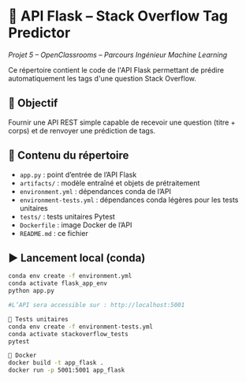 # 🐍 API Flask – Stack Overflow Tag Predictor  
*Projet 5 – OpenClassrooms – Parcours Ingénieur Machine Learning*

Ce répertoire contient le code de l'API Flask permettant de prédire automatiquement les tags d'une question Stack Overflow.

## 🎯 Objectif

Fournir une API REST simple capable de recevoir une question (titre + corps) et de renvoyer une prédiction de tags.

## 📁 Contenu du répertoire

- `app.py` : point d’entrée de l’API Flask
- `artifacts/` : modèle entraîné et objets de prétraitement
- `environment.yml` : dépendances conda de l’API
- `environment-tests.yml` : dépendances conda légères pour les tests unitaires
- `tests/` : tests unitaires Pytest
- `Dockerfile` : image Docker de l’API
- `README.md` : ce fichier

## ▶️ Lancement local (conda)

```bash
conda env create -f environment.yml
conda activate flask_app_env
python app.py

#L’API sera accessible sur : http://localhost:5001

🧪 Tests unitaires
conda env create -f environment-tests.yml
conda activate stackoverflow_tests
pytest

🐳 Docker
docker build -t app_flask .
docker run -p 5001:5001 app_flask
